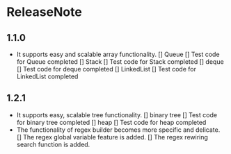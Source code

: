 # ReleaseNote
## 1.1.0
- It supports easy and scalable array functionality.
[] Queue
[] Test code for Queue completed
[] Stack
[] Test code for Stack completed
[] deque
[] Test code for deque completed
[] LinkedList
[] Test code for LinkedList completed

## 1.2.1
- It supports easy, scalable tree functionality.
[] binary tree
[] Test code for binary tree completed
[] heap
[] Test code for heap completed
- The functionality of regex builder becomes more specific and delicate.
[] The regex global variable feature is added.
[] The regex rewiring search function is added.